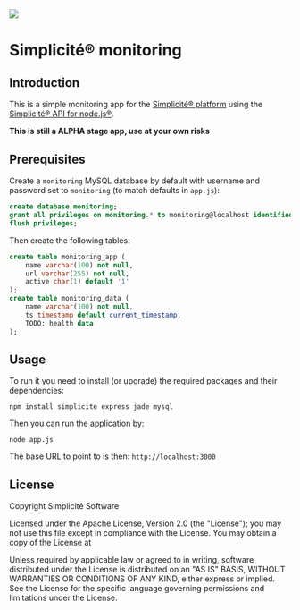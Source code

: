 ![](http://www.simplicitesoftware.com/logos/logo250.png)
---

Simplicit&eacute;&reg; monitoring
=================================

Introduction
------------

This is a simple monitoring app for the [Simplicit&eacute;&reg; platform](http://www.simplicitesoftware.com)
using the [Simplicit&eacute;&reg; API for node.js&reg;](https://www.npmjs.com/package/simplicite).

**This is still a __ALPHA__ stage app, use at your own risks**

Prerequisites
-------------

Create a `monitoring` MySQL database by default with username and password set to `monitoring` (to match defaults in `app.js`):

```sql
create database monitoring;
grant all privileges on monitoring.* to monitoring@localhost identified by 'monitoring';
flush privileges;
```

Then create the following tables:

```sql
create table monitoring_app (
	name varchar(100) not null,
	url varchar(255) not null,
	active char(1) default '1'
);
create table monitoring_data (
	name varchar(100) not null,
	ts timestamp default current_timestamp,
	TODO: health data
);
``` 

Usage
-----

To run it you need to install (or upgrade) the required packages and their dependencies:

	npm install simplicite express jade mysql

Then you can run the application by:

	node app.js

The base URL to point to is then: `http://localhost:3000`

License
-------

Copyright Simplicit&eacute; Software

Licensed under the Apache License, Version 2.0 (the "License");
you may not use this file except in compliance with the License.
You may obtain a copy of the License at

[](http://www.apache.org/licenses/LICENSE-2.0)

Unless required by applicable law or agreed to in writing, software
distributed under the License is distributed on an "AS IS" BASIS,
WITHOUT WARRANTIES OR CONDITIONS OF ANY KIND, either express or implied.
See the License for the specific language governing permissions and
limitations under the License.
